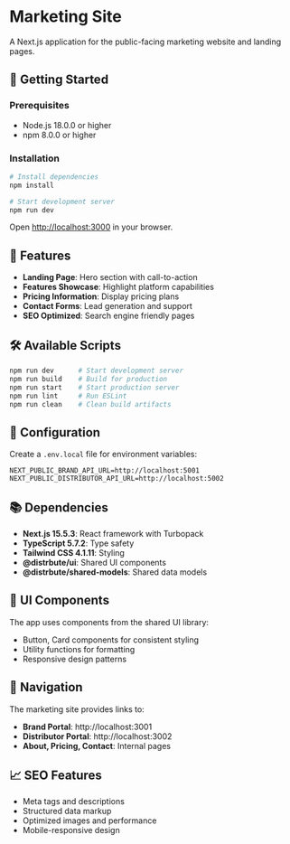 # Marketing Site

A Next.js application for the public-facing marketing website and landing pages.

## 🚀 Getting Started

### Prerequisites

- Node.js 18.0.0 or higher
- npm 8.0.0 or higher

### Installation

```bash
# Install dependencies
npm install

# Start development server
npm run dev
```

Open [http://localhost:3000](http://localhost:3000) in your browser.

## 📱 Features

- **Landing Page**: Hero section with call-to-action
- **Features Showcase**: Highlight platform capabilities
- **Pricing Information**: Display pricing plans
- **Contact Forms**: Lead generation and support
- **SEO Optimized**: Search engine friendly pages

## 🛠️ Available Scripts

```bash
npm run dev      # Start development server
npm run build    # Build for production
npm run start    # Start production server
npm run lint     # Run ESLint
npm run clean    # Clean build artifacts
```

## 🔧 Configuration

Create a `.env.local` file for environment variables:

```env
NEXT_PUBLIC_BRAND_API_URL=http://localhost:5001
NEXT_PUBLIC_DISTRIBUTOR_API_URL=http://localhost:5002
```

## 📚 Dependencies

- **Next.js 15.5.3**: React framework with Turbopack
- **TypeScript 5.7.2**: Type safety
- **Tailwind CSS 4.1.11**: Styling
- **@distrbute/ui**: Shared UI components
- **@distrbute/shared-models**: Shared data models

## 🎨 UI Components

The app uses components from the shared UI library:

- Button, Card components for consistent styling
- Utility functions for formatting
- Responsive design patterns

## 🔗 Navigation

The marketing site provides links to:

- **Brand Portal**: http://localhost:3001
- **Distributor Portal**: http://localhost:3002
- **About, Pricing, Contact**: Internal pages

## 📈 SEO Features

- Meta tags and descriptions
- Structured data markup
- Optimized images and performance
- Mobile-responsive design
